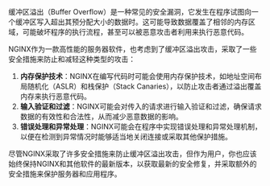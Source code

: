 缓冲区溢出（Buffer Overflow）是一种常见的安全漏洞，它发生在程序试图向一个缓冲区写入超出其预分配大小的数据时。这可能导致数据覆盖了相邻的内存区域，可能破坏程序的执行流程，甚至可以被恶意攻击者利用来执行恶意代码。



NGINX作为一款高性能的服务器软件，也考虑到了缓冲区溢出攻击，采取了一些安全措施来防止和减轻这种类型的攻击：

1.  **内存保护技术**：NGINX在编写代码时可能会使用内存保护技术，如地址空间布局随机化（ASLR）和栈保护（Stack Canaries），以防止攻击者通过溢出覆盖内存来执行恶意代码。 
2.  **输入验证和过滤**：NGINX可能会对传入的请求进行输入验证和过滤，确保请求数据的有效性和合法性，从而减少恶意数据的影响。 
3.  **错误处理和异常处理**：NGINX可能会在程序中实现错误处理和异常处理机制，以便在检测到异常情况时能够适当地关闭连接或采取其他保护措施。 



尽管NGINX采取了许多安全措施来防止缓冲区溢出攻击，但作为用户，你也应该始终保持NGINX和其他软件的最新版本，以获取最新的安全修复，并采取额外的安全措施来保护服务器和应用程序。

